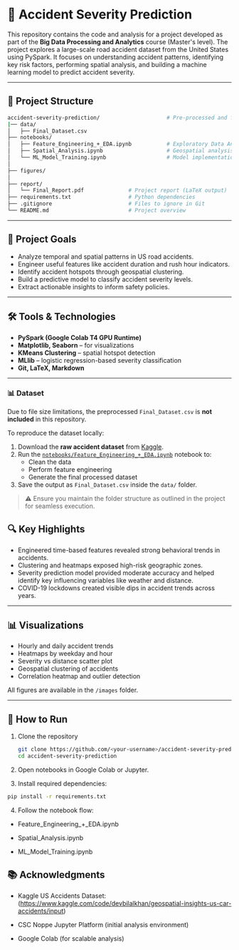 # 🚗 Accident Severity Prediction

This repository contains the code and analysis for a project developed as part of the **Big Data Processing and Analytics** course (Master's level). The project explores a large-scale road accident dataset from the United States using PySpark. It focuses on understanding accident patterns, identifying key risk factors, performing spatial analysis, and building a machine learning model to predict accident severity.

---

## 📁 Project Structure
```bash
accident-severity-prediction/                     # Pre-processed and feature engineered dataset
|── data/
│   ├── Final_Dataset.csv
├── notebooks/
│   ├── Feature_Engineering_+_EDA.ipynb           # Exploratory Data Analysis
│   ├── Spatial_Analysis.ipynb                    # Geospatial analysis & clustering
│   └── ML_Model_Training.ipynb                   # Model implementation & evaluation
│
├── figures/
│   
├── report/
│   └── Final_Report.pdf              # Project report (LaTeX output)
├── requirements.txt                  # Python dependencies
├── .gitignore                        # Files to ignore in Git
└── README.md                         # Project overview
```

---

## 🧠 Project Goals

- Analyze temporal and spatial patterns in US road accidents.
- Engineer useful features like accident duration and rush hour indicators.
- Identify accident hotspots through geospatial clustering.
- Build a predictive model to classify accident severity levels.
- Extract actionable insights to inform safety policies.

---

## 🛠️ Tools & Technologies

- **PySpark (Google Colab T4 GPU Runtime)**
- **Matplotlib, Seaborn** – for visualizations
- **KMeans Clustering** – spatial hotspot detection
- **MLlib** – logistic regression-based severity classification
- **Git, LaTeX, Markdown**

---

### 📊 Dataset

Due to file size limitations, the preprocessed `Final_Dataset.csv` is **not included** in this repository.

To reproduce the dataset locally:

1. Download the **raw accident dataset** from [Kaggle](https://www.kaggle.com/code/devbilalkhan/geospatial-insights-us-car-accidents/input).
2. Run the [`notebooks/Feature_Engineering_+_EDA.ipynb`](notebooks/Feature_Engineering_+_EDA.ipynb) notebook to:
   - Clean the data  
   - Perform feature engineering  
   - Generate the final processed dataset
3. Save the output as `Final_Dataset.csv` inside the `data/` folder.

> ⚠️ Ensure you maintain the folder structure as outlined in the project for seamless execution.


## 🔍 Key Highlights

- Engineered time-based features revealed strong behavioral trends in accidents.
- Clustering and heatmaps exposed high-risk geographic zones.
- Severity prediction model provided moderate accuracy and helped identify key influencing variables like weather and distance.
- COVID-19 lockdowns created visible dips in accident trends across years.

---

## 📊 Visualizations

- Hourly and daily accident trends  
- Heatmaps by weekday and hour  
- Severity vs distance scatter plot  
- Geospatial clustering of accidents  
- Correlation heatmap and outlier detection

All figures are available in the `/images` folder.

---


## 📌 How to Run

1. Clone the repository  
   ```bash
   git clone https://github.com/<your-username>/accident-severity-prediction.git
   cd accident-severity-prediction
   ```

2. Open notebooks in Google Colab or Jupyter.

3. Install required dependencies:
```bash
pip install -r requirements.txt
```

4. Follow the notebook flow:

- Feature_Engineering_+_EDA.ipynb

- Spatial_Analysis.ipynb

- ML_Model_Training.ipynb

## 📚 Acknowledgments

- Kaggle US Accidents Dataset: (https://www.kaggle.com/code/devbilalkhan/geospatial-insights-us-car-accidents/input)

- CSC Noppe Jupyter Platform (initial analysis environment)

- Google Colab (for scalable analysis)
